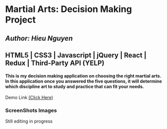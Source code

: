 # Martial Arts: Decision Making Project  

## *Author: Hieu Nguyen*

## **HTML5 | CSS3 | Javascript | jQuery | React | Redux | Third-Party API (YELP)**  

#### This is my decision making application on choosing the right martial arts. In this application once you answered the five questions, it will determine which discipline art to study and practice that can fit your needs.

Demo Link 
[(Click Here)](https://martial-arts-decision-app.herokuapp.com)

### ScreenShots Images
Still editing in progress


